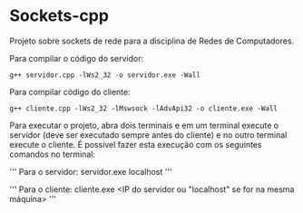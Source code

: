 # Sockets-cpp
Projeto sobre sockets de rede para a disciplina de Redes de Computadores.

Para compilar o código do servidor:
```
g++ servidor.cpp -lWs2_32 -o servidor.exe -Wall
```

Para compilar código do cliente:
```
g++ cliente.cpp -lWs2_32 -lMswsock -lAdvApi32 -o cliente.exe -Wall
```

Para executar o projeto, abra dois terminais e em um terminal execute o servidor (deve ser executado sempre antes do cliente) e no outro terminal execute o cliente. É possível fazer esta execução com os seguintes comandos no terminal:

'''
Para o servidor: servidor.exe localhost
'''

'''
Para o cliente: cliente.exe <IP do servidor ou "localhost" se for na mesma máquina>
'''
